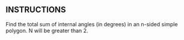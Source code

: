 ## INSTRUCTIONS 

Find the total sum of internal angles (in degrees) in an n-sided simple polygon. N will be greater than 2.

